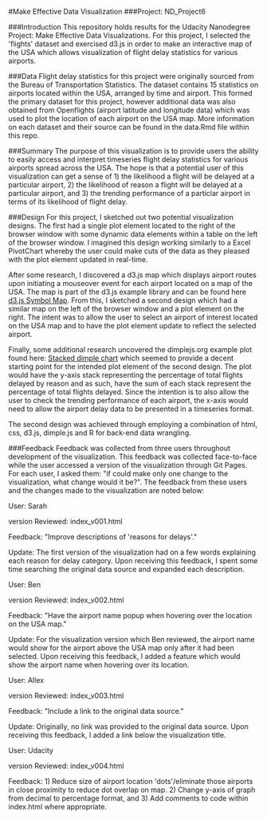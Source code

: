 
#Make Effective Data Visualization
###Project: ND_Project6


###Introduction
This repository holds results for the Udacity Nanodegree Project: Make Effective Data Visualizations. For this project, I selected the 'flights' dataset and exercised d3.js in order to make an interactive map of the USA which allows visualization of flight delay statistics for various airports.


###Data
Flight delay statistics for this project were originally sourced from the Bureau of Transportation Statistics. The dataset contains 15 statistics on airports located within the USA, arranged by time and airport. This formed the primary dataset for this project, however additional data was also obtained from Openflights (airport latitude and longitude data) which was used to plot the location of each airport on the USA map. More information on each dataset and their source can be found in the data.Rmd file within this repo.


###Summary
The purpose of this visualization is to provide users the ability to easily access and interpret timeseries flight delay statistics for various airports spread across the USA. The hope is that a potential user of this visualization can get a sense of 1) the likelihood a flight will be delayed at a particular airport, 2) the likelihood of reason a flight will be delayed at a particular airport, and 3) the trending performance of a particlar airport in terms of its likelihood of flight delay.


###Design
For this project, I sketched out two potential visualization designs. The first had a single plot element located to the right of the browser window with some dynamic data elements within a table on the left of the browser window. I imagined this design working similarly to a Excel PivotChart whereby the user could make cuts of the data as they pleased with the plot element updated in real-time.

After some research, I discovered a d3.js map which displays airport routes upon initiating a mouseover event for each airport located on a map of the USA. The map is part of the d3.js example library and can be found here [d3.js Symbol Map](http://mbostock.github.io/d3/talk/20111116/airports.html). From this, I sketched a second design which had a similar map on the left of the browser window and a plot element on the right. The intent was to allow the user to select an airport of interest located on the USA map and to have the plot element update to reflect the selected airport.

Finally, some additional research uncovered the dimplejs.org example plot found here: [Stacked dimple chart](http://dimplejs.org/examples_viewer.html?id=bars_vertical_stacked) which seemed to provide a decent starting point for the intended plot element of the second design. The plot would have the y-axis stack representing the percentage of total flights delayed by reason and as such, have the sum of each stack represent the percentage of total flights delayed. Since the intention is to also allow the user to check the trending performance of each airport, the x-axis would need to allow the airport delay data to be presented in a timeseries format.

The second design was achieved through employing a combination of html, css, d3.js, dimple.js and R for back-end data wrangling.


###Feedback
Feedback was collected from three users throughout development of the visualization. This feedback was collected face-to-face while the user accessed a version of the visualization through Git Pages. For each user, I asked them: "if could make only one change to the visualization, what change would it be?". The feedback from these users and the changes made to the visualization are noted below:

User: Sarah

version Reviewed: index_v001.html

Feedback: "Improve descriptions of 'reasons for delays'." 

Update: The first version of the visualization had on a few words explaining each reason for delay category. Upon receiving this feedback, I spent some time searching the original data source and expanded each description.


User: Ben

version Reviewed: index_v002.html

Feedback: "Have the airport name popup when hovering over the location on the USA map."

Update: For the visualization version which Ben reviewed, the airport name would show for the airport above the USA map only after it had been selected. Upon receiving this feedback, I added a feature which would show the airport name when hovering over its location.


User: Allex

version Reviewed: index_v003.html

Feedback: "Include a link to the original data source."

Update: Originally, no link was provided to the original data source. Upon receiving this feedback, I added a link below the visualization title.


User: Udacity

version Reviewed: index_v004.html

Feedback: 1) Reduce size of airport location 'dots'/eliminate those airports in close proximity to reduce dot overlap on map. 2) Change y-axis of graph from decimal to percentage format, and 3) Add comments to code within index.html where appropriate.
